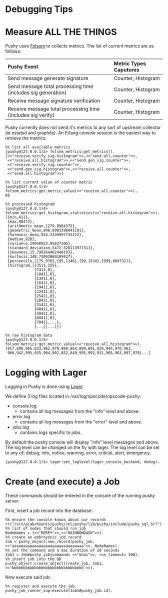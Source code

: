 # Debugging Tips

Measure ALL THE THINGS
======================

Pushy uses [Folsom](https://github.com/boundary/folsom) to collects metrics.  The
list of current metrics are as follows:

| Pushy Event                                                  | Metric Types Caputures |
|:-------------------------------------------------------------|:-----------------------|
| Send message generate signature                              | Counter, Histogram     |
| Send message total processing time (includes sig generation) | Counter, Histogram     |
| Receive message signature verification                       | Counter, Histogram     |
| Receive message total processing time (includes sig verify)  | Counter, Histogram     |

Pushy currently does not send it's metrics to any sort of upstream collector (ie
estatsd and graphite).  An Erlang console session is the easiest way to retrieve
the metrics.

    %% list all available metrics
    (pushy@127.0.0.1)2> folsom_metrics:get_metrics().
    [<<"receive.verify_sig.histogram">>,<<"send.all.counter">>,
     <<"receive.all.histogram">>,<<"send.gen_sig.counter">>,
     <<"receive.verify_sig.counter">>,
     <<"send.gen_sig.histogram">>,<<"receive.all.counter">>,
     <<"send.all.histogram">>]

    %% list current value of counter metric
    (pushy@127.0.0.1)3> folsom_metrics:get_metric_value(<<"receive.all.counter">>).
    98

    %% processed histogram
    (pushy@127.0.0.1)4> folsom_metrics:get_histogram_statistics(<<"receive.all.histogram">>).
    [{min,411},
     {max,88473},
     {arithmetic_mean,1279.8984375},
     {geometric_mean,946.0903396041191},
     {harmonic_mean,924.2236997743212},
     {median,928},
     {variance,29948563.95827206},
     {standard_deviation,5472.528113977311},
     {skewness,15.799144482448193},
     {kurtosis,248.73093069189437},
     {percentile,[{75,976},{95,1146},{99,1534},{999,88473}]},
     {histogram,[{3511,255},
                 {7411,0},
                 {10411,0},
                 {13411,0},
                 {16411,0},
                 {19411,0},
                 {22411,0},
                 {25411,0},
                 {28411,0},
                 {31411,0},
                 {40411,0},
                 {50411,0},
                 {60411,0},
                 {70411,...},
                 {...}|...]}]

    %% raw histogram data
    (pushy@127.0.0.1)5> folsom_metrics:get_metric_value(<<"receive.all.histogram">>).
    [917,880,965,833,962,978,960,864,899,891,928,945,970,962,
     966,942,995,935,904,902,852,849,995,992,931,905,963,897,979|...]


Logging with Lager
=================

Logging in Pushy is done using [Lager](https://github.com/basho/lager).

We define 3 log files located in /var/log/opscode/opscode-pushy:

* console.log
    * contains all log messages from the "info" level and above.
* error.log
    * contains all log messages from the "error" level and above.
* jobs.log
    * contains logs specific to jobs.

By default the pushy console will display "info" level messages and above. The
log level can be changed on the fly with lager. The log level can be set to any
of: debug, info, notice, warning, error, critical, alert, emergency.

    (pushy@127.0.0.1)1> lager:set_loglevel(lager_console_backend, debug).

Create (and execute) a Job
==================

These commands should be entered in the console of the running pushy server.

First, insert a job record into the database:

    %% ensure the console knows about our records
    rr("/srv/piab/mounts/pushy/rel/pushy/lib/pushy/include/pushy_sql.hrl").
    %% list of nodes that should run job
    NodeNames = [<<"DERPY">>,<<"RAINBOWDASH">>].
    %% create an embroyonic job record
    Job = pushy_object:new_record(pushy_job, <<"aaaaaaaaaaaaaaaaaaaaaaaaaaaaaaaa">>, NodeNames).
    %% set the command and a max duration of 20 seconds
    Job1 = Job#pushy_job{command= <<"ohai">>, run_timeout= 300}.
    %% insert job into the DB
    pushy_object:create_object(create_job, Job1, <<"bbbbbbbbbbbbbbbbbbbbbbbbbbbbbbbb">>).

Now execute said job:

    %% register and execute the job
    pushy_job_runner_sup:execute(Job1#pushy_job.id).
